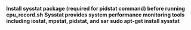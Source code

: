 **Install sysstat package (required for pidstat command) before running cpu_record.sh**
**Sysstat provides system performance monitoring tools including iostat, mpstat, pidstat, and sar**
**sudo apt-get install sysstat**
